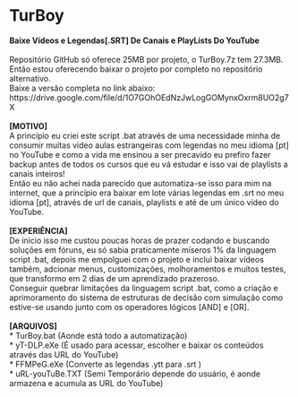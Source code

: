 # TurBoy
<b>
Baixe Vídeos e Legendas[.SRT] De Canais e PlayLists Do YouTube
</b>
</br>
</br>
Repositório GitHub só oferece 25MB por projeto, o TurBoy.7z tem 27.3MB.
</br>
Então estou oferecendo baixar o projeto por completo no repositório alternativo.
</br>
Baixe a versão completa no link abaixo:
</br>
https://drive.google.com/file/d/1O7GOhOEdNzJwLogGOMynxOxrm8UO2g7X
</br>
</br>
<b>
[MOTIVO]
</b>
</br>
A princípio eu criei este script .bat através de uma necessidade minha de consumir muitas video aulas estrangeiras com legendas no meu idioma [pt] no YouTube e como a vida me ensinou a ser precavido eu prefiro fazer backup antes de todos os cursos que eu vá estudar e isso vai de playlists a canais inteiros! 
</br>
Então eu não achei nada parecido que automatiza-se isso para mim na internet, que a princípio era baixar em lote várias legendas em .srt no meu idioma [pt], através de url de canais, playlists e até de um único vídeo do YouTube.
</br>
</br>
<b>
[EXPERIÊNCIA]
</b>
</br>
De início isso me custou poucas horas de prazer codando e buscando soluções em fóruns, eu só sabia praticamente míseros 1% da linguagem script .bat, depois me empolguei com o projeto e inclui baixar vídeos também, adcionar menus, customizações, molhoramentos e muitos testes, que transformo em 2 dias de um aprendizado prazeroso.
</br>
Conseguir quebrar limitações da linguagem script .bat, como a criação e aprimoramento do sistema de estruturas de decisão com simulação como estive-se usando junto com os operadores lógicos [AND] e [OR].
</br>
</br>
<b>
[ARQUIVOS]
</b>
</br>
* TurBoy.bat (Aonde está todo a automatização)
</br>
* yT-DLP.eXe (É usado para acessar, escolher e baixar os conteúdos através das URL do YouTube)
</br>
* FFMPeG.eXe (Converte as legendas .ytt para .srt )
</br>
* uRL-youTuBe.TXT (Semi Temporário depende do usuário, é aonde armazena e acumula as URL do YouTube)

